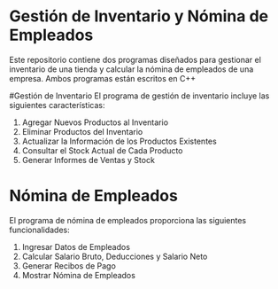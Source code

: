 # Gestión de Inventario y Nómina de Empleados
Este repositorio contiene dos programas diseñados para gestionar el inventario de una tienda y calcular la nómina de empleados de una empresa. Ambos programas están escritos en C++

#Gestión de Inventario
El programa de gestión de inventario incluye las siguientes características:

  1. Agregar Nuevos Productos al Inventario
  2. Eliminar Productos del Inventario
  3. Actualizar la Información de los Productos Existentes
  4. Consultar el Stock Actual de Cada Producto
  5. Generar Informes de Ventas y Stock
     
# Nómina de Empleados
El programa de nómina de empleados proporciona las siguientes funcionalidades:

  1. Ingresar Datos de Empleados
  2. Calcular Salario Bruto, Deducciones y Salario Neto
  3. Generar Recibos de Pago
  4. Mostrar Nómina de Empleados
